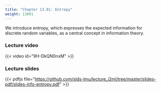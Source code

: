 ```yaml
---
title: "Chapter 13.01: Entropy"
weight: 13001
---
```

We introduce entropy, which expresses the expected information for discrete random variables, as a central concept in information theory. 

<!--more-->

### Lecture video

{{< video id="9H-DkQN0nxM" >}}

### Lecture slides

{{< pdfjs file="https://github.com/slds-lmu/lecture_i2ml/tree/master/slides-pdf/slides-info-entropy.pdf" >}}
